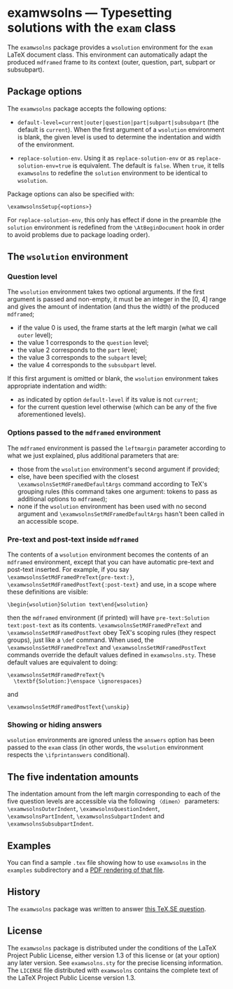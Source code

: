 # examwsolns — Typesetting solutions with the `exam` class

The `examwsolns` package provides a `wsolution` environment for the
`exam` LaTeX document class. This environment can automatically adapt
the produced `mdframed` frame to its context (outer, question, part,
subpart or subsubpart).

## Package options

The `examwsolns` package accepts the following options:

- `default-level=current|outer|question|part|subpart|subsubpart` (the default
  is `current`). When the first argument of a `wsolution` environment is
  blank, the given level is used to determine the indentation and width of the
  environment.

- `replace-solution-env`. Using it as `replace-solution-env` or as
  `replace-solution-env=true` is equivalent. The default is `false`. When
  `true`, it tells `examwsolns` to redefine the `solution` environment to
  be identical to `wsolution`.

Package options can also be specified with:

    \examwsolnsSetup{<options>}

For `replace-solution-env`, this only has effect if done in the preamble
(the `solution` environment is redefined from the `\AtBeginDocument`
hook in order to avoid problems due to package loading order).

## The `wsolution` environment

### Question level

The `wsolution` environment takes two optional arguments. If the first
argument is passed and non-empty, it must be an integer in the [0, 4]
range and gives the amount of indentation (and thus the width) of the
produced `mdframed`;

  - if the value 0 is used, the frame starts at the left margin (what we
    call `outer` level);
  - the value 1 corresponds to the `question` level;
  - the value 2 corresponds to the `part` level;
  - the value 3 corresponds to the `subpart` level;
  - the value 4 corresponds to the `subsubpart` level.

If this first argument is omitted or blank, the `wsolution` environment
takes appropriate indentation and width:

  - as indicated by option `default-level` if its value is not `current`;
  - for the current question level otherwise (which can be any of the five
    aforementioned levels).

### Options passed to the `mdframed` environment

The `mdframed` environment is passed the `leftmargin` parameter
according to what we just explained, plus additional parameters that
are:

  - those from the `wsolution` environment's second argument if
    provided;
  - else, have been specified with the closest
    `\examwsolnsSetMdFramedDefaultArgs` command according to TeX's
    grouping rules (this command takes one argument: tokens to pass as
    additional options to `mdframed`);
  - none if the `wsolution` environment has been used with no second
    argument and `\examwsolnsSetMdFramedDefaultArgs` hasn't been called
    in an accessible scope.

### Pre-text and post-text inside `mdframed`

The contents of a `wsolution` environment becomes the contents of an
`mdframed` environment, except that you can have automatic pre-text and
post-text inserted. For example, if you say
`\examwsolnsSetMdFramedPreText{pre-text:}`,
`\examwsolnsSetMdFramedPostText{:post-text}` and use, in a scope
where these definitions are visible:

    \begin{wsolution}Solution text\end{wsolution}

then the `mdframed` environment (if printed) will have
`pre-text:Solution text:post-text` as its contents.
`\examwsolnsSetMdFramedPreText` and `\examwsolnsSetMdFramedPostText`
obey TeX's scoping rules (they respect groups), just like a `\def`
command. When used, the `\examwsolnsSetMdFramedPreText` and
`\examwsolnsSetMdFramedPostText` commands override the default values
defined in `examwsolns.sty`. These default values are equivalent to
doing:

    \examwsolnsSetMdFramedPreText{%
      \textbf{Solution:}\enspace \ignorespaces}

and

    \examwsolnsSetMdFramedPostText{\unskip}

### Showing or hiding answers

`wsolution` environments are ignored unless the `answers` option has
been passed to the `exam` class (in other words, the `wsolution`
environment respects the `\ifprintanswers` conditional).

## The five indentation amounts

The indentation amount from the left margin corresponding to each of the
five question levels are accessible via the following `〈dimen〉`
parameters: `\examwsolnsOuterIndent`, `\examwsolnsQuestionIndent`,
`\examwsolnsPartIndent`, `\examwsolnsSubpartIndent` and
`\examwsolnsSubsubpartIndent`.

## Examples

You can find a sample `.tex` file showing how to use `examwsolns` in the
`examples` subdirectory and a [PDF rendering of that
file](https://github.com/frougon/examwsolns/wiki/files/example.pdf).

## History

The `examwsolns` package was written to answer [this TeX.SE
question][question].

## License

The `examwsolns` package is distributed under the conditions of the LaTeX
Project Public License, either version 1.3 of this license or (at your option)
any later version. See `examwsolns.sty` for the precise licensing information.
The `LICENSE` file distributed with `examwsolns` contains the complete text of
the LaTeX Project Public License version 1.3.

  [question]: https://tex.stackexchange.com/questions/489374/exam-creating-a-solution-environment-whose-width-is-set-by-an-optional-argument
  [answer]: https://tex.stackexchange.com/a/489424/73317
